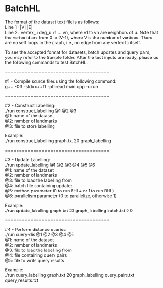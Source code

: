 # BatchHL

<!-- This is the implementation of the paper "BatchHL-Answering Distance Queries on Batch-Dynamic Networks at scale", currently under review in SIGMOD. -->

The format of the dataset text file is as follows: <br/>
Line 1 : |V| |E| <br/>
Line 2 : vertex_u deg_u v1 ... vn, where v1 to vn are neighbors of u. Note that the vertex id are from 0 to (V-1), where V is the number of vertices. There are no self loops in the graph, i.e., no edge from any vertex to itself. 

To see the accepted format for datasets, batch updates and query pairs, you may refer to the Sample folder. After the test inputs are ready, please us the following commands to test BatchHL.

=====================================

#1 - Compile source files using the following command:<br/>
g++ -O3 -std=c++11 -pthread main.cpp -o run

=====================================

#2 - Construct Labelling:<br/>
./run construct_labelling @1 @2 @3<br/>
@1: name of the dataset<br/>
@2: number of landmarks<br/>
@3: file to store labelling

Example:<br/>
./run construct_labelling graph.txt 20 graph_labelling

=====================================

#3 - Update Labelling:<br/>
./run update_labelling @1 @2 @3 @4 @5 @6<br/>
@1: name of the dataset<br/>
@2: number of landmarks<br/>
@3: file to load the labelling from<br/>
@4: batch file containing updates<br/>
@5: method parameter (0 to run BHL+ or 1 to run BHL)<br/>
@6: parallelism parameter (0 to parallelize, otherwise 1)

Example:<br/>
./run update_labelling graph.txt 20 graph_labelling batch.txt 0 0

=====================================

#4 - Perform distance queries<br/>
./run query-dis @1 @2 @3 @4 @5<br/>
@1: name of the dataset<br/>
@2: number of landmarks<br/>
@3: file to load the labelling from<br/>
@4: file containing query pairs<br/>
@5: file to write query results<br/>

Example:<br/>
./run query_labelling graph.txt 20 graph_labelling query_pairs.txt query_results.txt









